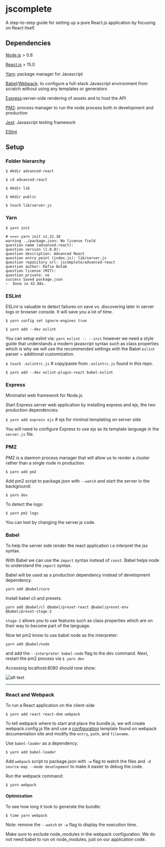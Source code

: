 # jscomplete

A step-to-step guide for setting up a pure React.js application by focusing on React itself.

## Dependencies

[Node.js](https://nodejs.org/en/) > 0.8

[React.js](https://reactjs.org/) > 15.0

[Yarn](https://yarnpkg.com/): package manager for Javascript

[Babel](https://babeljs.io/)/[Webpack](https://webpack.js.org/): to configure a full-stack Javascript environment from scratch without using any templates or generators

[Express](https://expressjs.com/):server-side rendering of assets and to host the API

[PM2](https://pm2.keymetrics.io/): process manager to run the node process both in development and production

[Jest](https://jestjs.io/): Javascript testing framework

[ESlint](https://eslint.org/)

## Setup

### Folder hierarchy

`$ mkdir advanced-react`

`$ cd advanced-react`

`$ mkdir lib`

`$ mkdir public`

`$ touch lib/server.js`

### Yarn

`$ yarn init`
```
# ===> yarn init v1.22.10
warning ../package.json: No license field
question name (advanced-react):
question version (1.0.0):
question description: Advanced React
question entry point (index.js): lib/server.js
question repository url: jscomplete/advanced-react
question author: Rafia Qutab
question license (MIT):
question private: no
success Saved package.json
✨  Done in 42.88s.
````

### ESLint

ESLint is valuable to detect failures on save vs. discovering later in server logs or browser console. It will save you a lot of time.

`$ yarn config set ignore-engines true`

`$ yarn add --dev eslint`

You can setup eslint via: `yarn eslint -- --init` however we need a style guide that understands a modern javascript syntax such as class properties which is why we will use the recommended settings with the Babel `eslint` parser + additional customization.

`$ touch .eslintrc.js` # copy/paste from `.eslintrc.js` found in this repo.

`$ yarn add --dev eslint-plugin-react babel-eslint`

### Express

Minimalist web framework for Node.js.

Start Express server web application by installing express and ejs, the two production dependencies:

`$ yarn add express ejs` # ejs for minimal templating on server side

You will need to configure Express to use ejs as its template language in the `server.js` file.

### PM2

PM2 is a daemon process manager that will allow us to render a cluster rather than a single node in production.

`$ yarn add pm2`

Add pm2 script to package.json with `--watch` and start the server in the background:

`$ yarn dev`

To detect the logs:

`$ yarn pm2 logs`

You can test by changing the server.js code.

### Babel

To help the server side render the react application i.e interpret the jsx syntax.

With Babel we can use the `import` syntax instead of `const`. Babel helps node to understand the `import` syntax.

Babel will be used as a production dependency instead of development dependency.

`yarn add @babel/core`

Install babel cli and presets.

`yarn add @babel/cl @babel/preset-react @babel/preset-env @babel/preset-stage-2`

`stage-2` allows you to use features such as class properties which are on their way to become part of the language.

Now let pm2 know to use babel node as the interpreter:

`yarn add @babel/node`

and add the `--interpreter babel-node` flag to the dev command. Next, restart the pm2 process via `$ yarn dev`

Accessing localhost:8080 should now show:

![alt text](localhost_pm2_with_babel_node.png)

---

### React and Webpack

To run a React application on the client-side

`$ yarn add react react-dom webpack`

To tell webpack where to start and place the bundle.js, we will create webpack.config.js file and use a [configuration](https://webpack.js.org/concepts/#loaders) template found on webpack documentation site and modify the `entry`, `path`, and `filename`.

Use `babel-loader` as a dependency.

`$ yarn add babel-loader`

Add `webpack` script to package.json with `-w` flag to watch the files and `-d source-map --mode development` to make it easier to debug the code.

Run the webpack command:

`$ yarn webpack`

#### Optimization

To see how long it took to generate the bundle:

`$ time yarn webpack`

Note: remove the `--watch` or `-w` flag to display the execution time.

Make sure to exclude node_modules in the webpack configuration. We do not need babel to run on node_modules, just on our application code.
